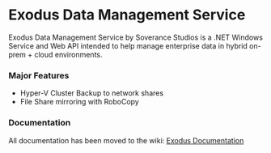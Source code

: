 # Exodus Data Management Service

Exodus Data Management Service by Soverance Studios is a .NET Windows Service and Web API intended to help manage enterprise data in hybrid on-prem + cloud environments.

### Major Features

* Hyper-V Cluster Backup to network shares
* File Share mirroring with RoboCopy

### Documentation

All documentation has been moved to the wiki:  [Exodus Documentation](https://github.com/Soverance/Exodus/wiki)